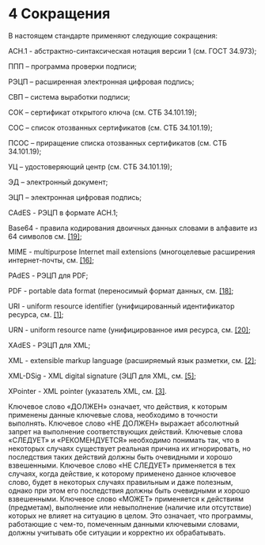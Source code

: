 # 4 <a name="Defs"></a>Сокращения

В настоящем стандарте применяют следующие сокращения:

АСН.1 - абстрактно-синтаксическая нотация версии 1 (см. ГОСТ 34.973);

ППП – программа проверки подписи;

РЭЦП – расширенная электронная цифровая подпись;

СВП – система выработки подписи;

СОК – сертификат открытого ключа (см. СТБ 34.101.19);

CОС – список отозванных сертификатов (см. СТБ 34.101.19);

ПСОС – приращение списка отозванных сертификатов (см. СТБ 34.101.19);

УЦ – удостоверяющий центр (см. СТБ 34.101.19);

ЭД – электронный документ;

ЭЦП – электронная цифровая подпись;

CAdES - РЭЦП в формате АСН.1;

Base64 - правила кодирования двоичных данных словами в алфавите из 64 
символов см. [[19]](99Biblio.md#BASE64);

MIME - multipurpose Internet mail extensions (многоцелевые расширения 
интернет-почты, см. [[16]](99Biblio.md#MIME); 

PAdES - РЭЦП для PDF;

PDF - portable data format (переносимый формат данных, см. [[18]](99Biblio.md#PDF);

URI - uniform resource identifier (унифицированный идентификатор ресурса, 
см. [[1]](99Biblio.md#URI); 

URN - uniform resource name (унифицированное имя ресурса, см. [[20]](99Biblio.md#URN); 

XAdES - РЭЦП для XML;

XML - extensible markup language (расширяемый язык разметки, см. [[2]](99Biblio.md#XML);

XML-DSig - XML digital signature (ЭЦП для XML, см. [[5]](99Biblio.md#XML-DSIG);

XPointer - XML pointer (указатель XML, см. [[3]](99Biblio.md#XPointer).

Ключевое слово «ДОЛЖЕН» означает, что действия, к которым применены
данные ключевые слова, необходимо в точности выполнять. Ключевое слово
«НЕ ДОЛЖЕН» выражает абсолютный запрет на выполнение соответствующих
действий. Ключевые слова «СЛЕДУЕТ» и «РЕКОМЕНДУЕТСЯ» необходимо понимать
так, что в некоторых случаях существует реальная причина их
игнорировать, но последствия таких действий должны быть очевидными и
хорошо взвешенными. Ключевое слово «НЕ СЛЕДУЕТ» применяется в тех
случаях, когда действие, к которому применено данное ключевое слово,
будет в некоторых случаях правильным и даже полезным, однако при этом
его последствия должны быть очевидными и хорошо взвешенными. Ключевое
слово «МОЖЕТ» применяется к действиям (предметам), выполнение или
невыполнение (наличие или отсутствие) которых не влияет на ситуацию в
целом. Это означает, что программы, работающие с чем-то, помеченным
данными ключевыми словами, должны учитывать обе ситуации и корректно их
обрабатывать.
